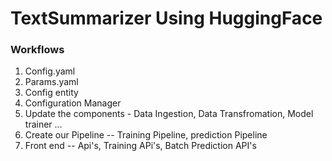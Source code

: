 # TextSummarizer Using HuggingFace

###  Workflows 


1. Config.yaml 
2. Params.yaml
3. Config entity
4. Configuration Manager
5. Update the components - Data Ingestion, Data Transfromation, Model trainer ...
6. Create our Pipeline -- Training Pipeline, prediction Pipeline
7. Front end -- Api's, Training APi's, Batch Prediction API's





